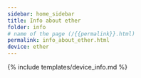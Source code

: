 ```yaml
---
sidebar: home_sidebar
title: Info about ether
folder: info
# name of the page (/{{permalink}}.html)
permalink: info_about_ether.html
device: ether
---
```

{% include templates/device_info.md %}
